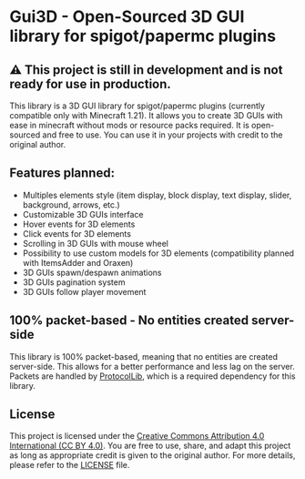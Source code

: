 # Gui3D - Open-Sourced 3D GUI library for spigot/papermc plugins

## ⚠ This project is still in development and is not ready for use in production.

This library is a 3D GUI library for spigot/papermc plugins (currently compatible only with Minecraft 1.21).
It allows you to create 3D GUIs with ease in minecraft without mods or resource packs required.
It is open-sourced and free to use.
You can use it in your projects with credit to the original author.

## Features planned:
- Multiples elements style (item display, block display, text display, slider, background, arrows, etc.)
- Customizable 3D GUIs interface
- Hover events for 3D elements
- Click events for 3D elements
- Scrolling in 3D GUIs with mouse wheel
- Possibility to use custom models for 3D elements (compatibility planned with ItemsAdder and Oraxen)
- 3D GUIs spawn/despawn animations
- 3D GUIs pagination system
- 3D GUIs follow player movement

## 100% packet-based - No entities created server-side
This library is 100% packet-based, meaning that no entities are created server-side.
This allows for a better performance and less lag on the server.
Packets are handled by [ProtocolLib](https://github.com/dmulloy2/ProtocolLib/), which is a required dependency for this library.

## License

This project is licensed under the [Creative Commons Attribution 4.0 International (CC BY 4.0)](https://creativecommons.org/licenses/by/4.0/). You are free to use, share, and adapt this project as long as appropriate credit is given to the original author. For more details, please refer to the [LICENSE](./LICENSE) file.
